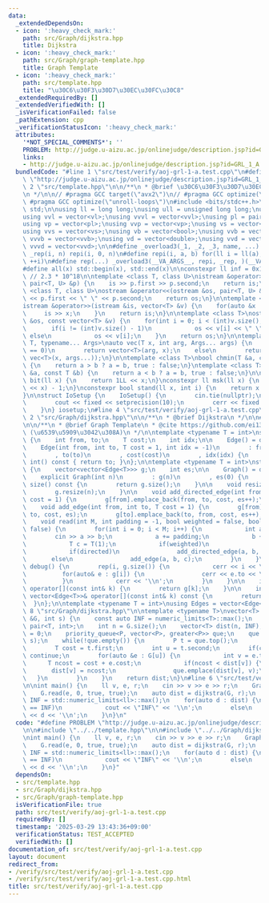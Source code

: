 ```yaml
---
data:
  _extendedDependsOn:
  - icon: ':heavy_check_mark:'
    path: src/Graph/dijkstra.hpp
    title: Dijkstra
  - icon: ':heavy_check_mark:'
    path: src/Graph/graph-template.hpp
    title: Graph Template
  - icon: ':heavy_check_mark:'
    path: src/template.hpp
    title: "\u30C6\u30F3\u30D7\u30EC\u30FC\u30C8"
  _extendedRequiredBy: []
  _extendedVerifiedWith: []
  _isVerificationFailed: false
  _pathExtension: cpp
  _verificationStatusIcon: ':heavy_check_mark:'
  attributes:
    '*NOT_SPECIAL_COMMENTS*': ''
    PROBLEM: http://judge.u-aizu.ac.jp/onlinejudge/description.jsp?id=GRL_1_A
    links:
    - http://judge.u-aizu.ac.jp/onlinejudge/description.jsp?id=GRL_1_A
  bundledCode: "#line 1 \"src/test/verify/aoj-grl-1-a.test.cpp\"\n#define PROBLEM\
    \ \"http://judge.u-aizu.ac.jp/onlinejudge/description.jsp?id=GRL_1_A\"\n\n#line\
    \ 2 \"src/template.hpp\"\n\n/**\n * @brief \u30C6\u30F3\u30D7\u30EC\u30FC\u30C8\
    \n */\n\n// #pragma GCC target(\"avx2\")\n// #pragma GCC optimize(\"O3\")\n//\
    \ #pragma GCC optimize(\"unroll-loops\")\n#include <bits/stdc++.h>\n\nusing namespace\
    \ std;\n\nusing ll = long long;\nusing ull = unsigned long long;\nusing vl = vector<ll>;\n\
    using vvl = vector<vl>;\nusing vvvl = vector<vvl>;\nusing pl = pair<ll, ll>;\n\
    using vp = vector<pl>;\nusing vvp = vector<vp>;\nusing vs = vector<string>;\n\
    using vvs = vector<vs>;\nusing vb = vector<bool>;\nusing vvb = vector<vb>;\nusing\
    \ vvvb = vector<vvb>;\nusing vd = vector<double>;\nusing vvd = vector<vd>;\nusing\
    \ vvvd = vector<vvd>;\n\n#define _overload3(_1, _2, _3, name, ...) name\n#define\
    \ _rep(i, n) repi(i, 0, n)\n#define repi(i, a, b) for(ll i = ll(a); i < ll(b);\
    \ ++i)\n#define rep(...) _overload3(__VA_ARGS__, repi, _rep, )(__VA_ARGS__)\n\
    #define all(x) std::begin(x), std::end(x)\n\nconstexpr ll inf = 0x1fffffffffffffffLL;\
    \ // 2.3 * 10^18\n\ntemplate <class T, class U>\nistream &operator>>(istream &is,\
    \ pair<T, U> &p) {\n    is >> p.first >> p.second;\n    return is;\n}\n\ntemplate\
    \ <class T, class U>\nostream &operator<<(ostream &os, pair<T, U> &p) {\n    os\
    \ << p.first << \" \" << p.second;\n    return os;\n}\n\ntemplate <class T>\n\
    istream &operator>>(istream &is, vector<T> &v) {\n    for(auto &x : v) {\n   \
    \     is >> x;\n    }\n    return is;\n}\n\ntemplate <class T>\nostream &operator<<(ostream\
    \ &os, const vector<T> &v) {\n    for(int i = 0; i < (int)v.size(); i++) {\n \
    \       if(i != (int)v.size() - 1)\n            os << v[i] << \" \";\n       \
    \ else\n            os << v[i];\n    }\n    return os;\n}\n\ntemplate <typename\
    \ T, typename... Args>\nauto vec(T x, int arg, Args... args) {\n    if constexpr(sizeof...(args)\
    \ == 0)\n        return vector<T>(arg, x);\n    else\n        return vector(arg,\
    \ vec<T>(x, args...));\n}\n\ntemplate <class T>\nbool chmin(T &a, const T &b)\
    \ {\n    return a > b ? a = b, true : false;\n}\ntemplate <class T>\nbool chmax(T\
    \ &a, const T &b) {\n    return a < b ? a = b, true : false;\n}\n\nconstexpr ll\
    \ bit(ll x) {\n    return 1LL << x;\n}\nconstexpr ll msk(ll x) {\n    return (1LL\
    \ << x) - 1;\n}\nconstexpr bool stand(ll x, int i) {\n    return x & bit(i);\n\
    }\n\nstruct IoSetup {\n    IoSetup() {\n        cin.tie(nullptr);\n        ios::sync_with_stdio(false);\n\
    \        cout << fixed << setprecision(10);\n        cerr << fixed << setprecision(10);\n\
    \    }\n} iosetup;\n#line 4 \"src/test/verify/aoj-grl-1-a.test.cpp\"\n\n#line\
    \ 2 \"src/Graph/dijkstra.hpp\"\n\n/**\n * @brief Dijkstra\n */\n\n#line 2 \"src/Graph/graph-template.hpp\"\
    \n\n/**\n * @brief Graph Template\n * @cite https://github.com/ei1333/library/blob/master/graph/graph-template.hpp\
    \ (\u6539\u5909\u3042\u308A)\n */\n\ntemplate <typename T = int>\nstruct Edge\
    \ {\n    int from, to;\n    T cost;\n    int idx;\n\n    Edge() = default;\n\n\
    \    Edge(int from, int to, T cost = 1, int idx = -1)\n        : from(from)\n\
    \        , to(to)\n        , cost(cost)\n        , idx(idx) {\n    }\n\n    operator\
    \ int() const { return to; }\n};\n\ntemplate <typename T = int>\nstruct Graph\
    \ {\n    vector<vector<Edge<T>>> g;\n    int es;\n\n    Graph() = default;\n\n\
    \    explicit Graph(int n)\n        : g(n)\n        , es(0) {\n    }\n\n    size_t\
    \ size() const {\n        return g.size();\n    }\n\n    void resize(int n) {\n\
    \        g.resize(n);\n    }\n\n    void add_directed_edge(int from, int to, T\
    \ cost = 1) {\n        g[from].emplace_back(from, to, cost, es++);\n    }\n\n\
    \    void add_edge(int from, int to, T cost = 1) {\n        g[from].emplace_back(from,\
    \ to, cost, es);\n        g[to].emplace_back(to, from, cost, es++);\n    }\n\n\
    \    void read(int M, int padding = -1, bool weighted = false, bool directed =\
    \ false) {\n        for(int i = 0; i < M; i++) {\n            int a, b;\n    \
    \        cin >> a >> b;\n            a += padding;\n            b += padding;\n\
    \            T c = T(1);\n            if(weighted)\n                cin >> c;\n\
    \            if(directed)\n                add_directed_edge(a, b, c);\n     \
    \       else\n                add_edge(a, b, c);\n        }\n    }\n\n    void\
    \ debug() {\n        rep(i, g.size()) {\n            cerr << i << \": \";\n  \
    \          for(auto& e : g[i]) {\n                cerr << e.to << \", \";\n  \
    \          }\n            cerr << '\\n';\n        }\n    }\n\n    inline vector<Edge<T>>&\
    \ operator[](const int& k) {\n        return g[k];\n    }\n\n    inline const\
    \ vector<Edge<T>>& operator[](const int& k) const {\n        return g[k];\n  \
    \  }\n};\n\ntemplate <typename T = int>\nusing Edges = vector<Edge<T>>;\n#line\
    \ 8 \"src/Graph/dijkstra.hpp\"\n\ntemplate <typename T>\nvector<T> dijkstra(Graph<T>\
    \ &G, int s) {\n    const auto INF = numeric_limits<T>::max();\n    using P =\
    \ pair<T, int>;\n    int n = G.size();\n    vector<T> dist(n, INF);\n    dist[s]\
    \ = 0;\n    priority_queue<P, vector<P>, greater<P>> que;\n    que.emplace(0,\
    \ s);\n    while(!que.empty()) {\n        P t = que.top();\n        que.pop();\n\
    \        T cost = t.first;\n        int u = t.second;\n        if(cost > dist[u])\
    \ continue;\n        for(auto &e : G[u]) {\n            int v = e.to;\n      \
    \      T ncost = cost + e.cost;\n            if(ncost < dist[v]) {\n         \
    \       dist[v] = ncost;\n                que.emplace(dist[v], v);\n         \
    \   }\n        }\n    }\n    return dist;\n}\n#line 6 \"src/test/verify/aoj-grl-1-a.test.cpp\"\
    \n\nint main() {\n    ll v, e, r;\n    cin >> v >> e >> r;\n    Graph<ll> G(v);\n\
    \    G.read(e, 0, true, true);\n    auto dist = dijkstra(G, r);\n    const ll\
    \ INF = std::numeric_limits<ll>::max();\n    for(auto d : dist) {\n        if(d\
    \ == INF)\n            cout << \"INF\" << '\\n';\n        else\n            cout\
    \ << d << '\\n';\n    }\n}\n"
  code: "#define PROBLEM \"http://judge.u-aizu.ac.jp/onlinejudge/description.jsp?id=GRL_1_A\"\
    \n\n#include \"../../template.hpp\"\n\n#include \"../../Graph/dijkstra.hpp\"\n\
    \nint main() {\n    ll v, e, r;\n    cin >> v >> e >> r;\n    Graph<ll> G(v);\n\
    \    G.read(e, 0, true, true);\n    auto dist = dijkstra(G, r);\n    const ll\
    \ INF = std::numeric_limits<ll>::max();\n    for(auto d : dist) {\n        if(d\
    \ == INF)\n            cout << \"INF\" << '\\n';\n        else\n            cout\
    \ << d << '\\n';\n    }\n}"
  dependsOn:
  - src/template.hpp
  - src/Graph/dijkstra.hpp
  - src/Graph/graph-template.hpp
  isVerificationFile: true
  path: src/test/verify/aoj-grl-1-a.test.cpp
  requiredBy: []
  timestamp: '2025-03-29 13:43:36+09:00'
  verificationStatus: TEST_ACCEPTED
  verifiedWith: []
documentation_of: src/test/verify/aoj-grl-1-a.test.cpp
layout: document
redirect_from:
- /verify/src/test/verify/aoj-grl-1-a.test.cpp
- /verify/src/test/verify/aoj-grl-1-a.test.cpp.html
title: src/test/verify/aoj-grl-1-a.test.cpp
---
```

